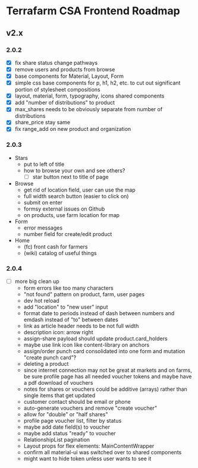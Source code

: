 # Terrafarm CSA Frontend Roadmap

## v2.x

### 2.0.2

- [x] fix share status change pathways
- [x] remove users and products from browse
- [x] base components for Material, Layout, Form
- [x] simple css base components for p, h1, h2, etc. to cut out significant portion of stylesheet compositions
- [x] layout, material, form, typography, icons shared components
- [x] add "number of distributions" to product
- [x] max_shares needs to be obviously separate from number of distributions
- [x] share_price stay same
- [x] fix range_add on new product and organization

### 2.0.3

- Stars
  - put to left of title
  - how to browse your own and see others?
    - [ ] star button next to title of page
- Browse
  - get rid of location field, user can use the map
  - full width search button (easier to click on)
  - submit on enter
  - formsy external issues on Github
  - on products, use farm location for map
- Form
  - error messages
  - number field for create/edit product
- Home
  - (fc) front cash for farmers
  - (wiki) catalog of useful things

### 2.0.4

- [ ] more big clean up
  - form errors like too many characters
  - "not found" pattern on product, farm, user pages
  - dev hot reload
  - add "location" to "new user" input
  - format date to periods instead of dash between numbers and emdash instead of "to" between dates
  - link as article header needs to be not full width
  - description icon: arrow right
  - assign-share payload should update product.card_holders
  - maybe use link icon like content-library on anchors
  - assign/order punch card consolidated into one form and mutation "create punch card"?
  - deleting a product
  - since internet connection may not be great at markets and on farms, be sure profile page has all needed voucher tokens and maybe have a pdf download of vouchers
  - notes for shares or vouchers could be additive (arrays) rather than single items that get updated
  - customer contact should be email or phone
  - auto-generate vouchers and remove "create voucher"
  - allow for "double" or "half shares"
  - profile page voucher list, filter by status
  - maybe add date field(s) to voucher
  - maybe add status "ready" to voucher
  - RelationshipList pagination
  - Layout props for flex elements: MainContentWrapper
  - confirm all material-ui was switched over to shared components
  - might want to hide token unless user wants to see it
